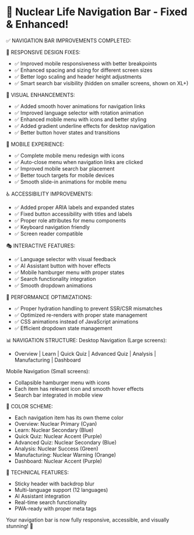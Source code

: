🚀 Nuclear Life Navigation Bar - Fixed & Enhanced!
===================================================

✅ NAVIGATION BAR IMPROVEMENTS COMPLETED:

🔧 RESPONSIVE DESIGN FIXES:
- ✅ Improved mobile responsiveness with better breakpoints
- ✅ Enhanced spacing and sizing for different screen sizes
- ✅ Better logo scaling and header height adjustments
- ✅ Smart search bar visibility (hidden on smaller screens, shown on XL+)

🎨 VISUAL ENHANCEMENTS:
- ✅ Added smooth hover animations for navigation links
- ✅ Improved language selector with rotation animation
- ✅ Enhanced mobile menu with icons and better styling
- ✅ Added gradient underline effects for desktop navigation
- ✅ Better button hover states and transitions

📱 MOBILE EXPERIENCE:
- ✅ Complete mobile menu redesign with icons
- ✅ Auto-close menu when navigation links are clicked
- ✅ Improved mobile search bar placement
- ✅ Better touch targets for mobile devices
- ✅ Smooth slide-in animations for mobile menu

♿ ACCESSIBILITY IMPROVEMENTS:
- ✅ Added proper ARIA labels and expanded states
- ✅ Fixed button accessibility with titles and labels
- ✅ Proper role attributes for menu components
- ✅ Keyboard navigation friendly
- ✅ Screen reader compatible

🎭 INTERACTIVE FEATURES:
- ✅ Language selector with visual feedback
- ✅ AI Assistant button with hover effects
- ✅ Mobile hamburger menu with proper states
- ✅ Search functionality integration
- ✅ Smooth dropdown animations

🎯 PERFORMANCE OPTIMIZATIONS:
- ✅ Proper hydration handling to prevent SSR/CSR mismatches
- ✅ Optimized re-renders with proper state management
- ✅ CSS animations instead of JavaScript animations
- ✅ Efficient dropdown state management

📊 NAVIGATION STRUCTURE:
Desktop Navigation (Large screens):
- Overview | Learn | Quick Quiz | Advanced Quiz | Analysis | Manufacturing | Dashboard

Mobile Navigation (Small screens):
- Collapsible hamburger menu with icons
- Each item has relevant icon and smooth hover effects
- Search bar integrated in mobile view

🌈 COLOR SCHEME:
- Each navigation item has its own theme color
- Overview: Nuclear Primary (Cyan)
- Learn: Nuclear Secondary (Blue)  
- Quick Quiz: Nuclear Accent (Purple)
- Advanced Quiz: Nuclear Secondary (Blue)
- Analysis: Nuclear Success (Green)
- Manufacturing: Nuclear Warning (Orange)
- Dashboard: Nuclear Accent (Purple)

🔧 TECHNICAL FEATURES:
- Sticky header with backdrop blur
- Multi-language support (12 languages)
- AI Assistant integration
- Real-time search functionality
- PWA-ready with proper meta tags

Your navigation bar is now fully responsive, accessible, and visually stunning! 🎉
